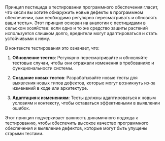 
Принцип пестицида в тестировании программного обеспечения гласит, что «если вы хотите обнаружить новые дефекты в программном обеспечении, вам необходимо регулярно пересматривать и обновлять ваши тесты». Этот принцип основан на аналогии с пестицидами в сельском хозяйстве: если одно и то же средство защиты растений используется слишком долго, вредители могут адаптироваться и стать устойчивыми к нему. 

В контексте тестирования это означает, что:

1. **Обновление тестов**: Регулярно пересматривайте и обновляйте тестовые случаи, чтобы они отражали изменения в требованиях и функциональности системы.

2. **Создание новых тестов**: Разрабатывайте новые тесты для выявления новых типов дефектов, которые могут возникнуть из-за изменений в коде или архитектуре.

3. **Адаптация к изменениям**: Тесты должны адаптироваться к новым условиям и контексту, чтобы оставаться эффективными в выявлении ошибок.

Этот принцип подчеркивает важность динамичного подхода к тестированию, чтобы обеспечить высокое качество программного обеспечения и выявление дефектов, которые могут быть упущены старыми тестами.
